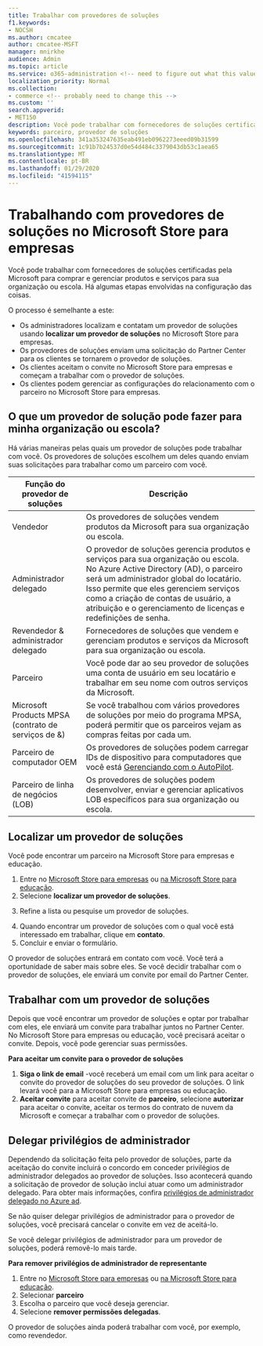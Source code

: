 ```yaml
---
title: Trabalhar com provedores de soluções
f1.keywords:
- NOCSH
ms.author: cmcatee
author: cmcatee-MSFT
manager: mnirkhe
audience: Admin
ms.topic: article
ms.service: o365-administration <!-- need to figure out what this value should be -->
localization_priority: Normal
ms.collection:
- commerce <!-- probably need to change this -->
ms.custom: ''
search.appverid:
- MET150
description: Você pode trabalhar com fornecedores de soluções certificadas pela Microsoft para comprar e gerenciar produtos e serviços para sua organização ou escola.
keywords: parceiro, provedor de soluções
ms.openlocfilehash: 341a353247635eab491eb0962273eeed09b31599
ms.sourcegitcommit: 1c91b7b24537d0e54d484c3379043db53c1aea65
ms.translationtype: MT
ms.contentlocale: pt-BR
ms.lasthandoff: 01/29/2020
ms.locfileid: "41594115"
---
```

# <a name="working-with-solution-providers-in-microsoft-store-for-business"></a>Trabalhando com provedores de soluções no Microsoft Store para empresas

Você pode trabalhar com fornecedores de soluções certificadas pela Microsoft para comprar e gerenciar produtos e serviços para sua organização ou escola. Há algumas etapas envolvidas na configuração das coisas. 

O processo é semelhante a este:
- Os administradores localizam e contatam um provedor de soluções usando **localizar um provedor de soluções** no Microsoft Store para empresas. 
- Os provedores de soluções enviam uma solicitação do Partner Center para os clientes se tornarem o provedor de soluções.
- Os clientes aceitam o convite no Microsoft Store para empresas e começam a trabalhar com o provedor de soluções.
- Os clientes podem gerenciar as configurações do relacionamento com o parceiro no Microsoft Store para empresas. 

## <a name="what-can-a-solution-provider-do-for-my-organization-or-school"></a>O que um provedor de solução pode fazer para minha organização ou escola?

Há várias maneiras pelas quais um provedor de soluções pode trabalhar com você. Os provedores de soluções escolhem um deles quando enviam suas solicitações para trabalhar como um parceiro com você.

| Função do provedor de soluções | Descrição | 
| ------ | ------------------- | 
| Vendedor | Os provedores de soluções vendem produtos da Microsoft para sua organização ou escola. |
| Administrador delegado | O provedor de soluções gerencia produtos e serviços para sua organização ou escola. No Azure Active Directory (AD), o parceiro será um administrador global do locatário. Isso permite que eles gerenciem serviços como a criação de contas de usuário, a atribuição e o gerenciamento de licenças e redefinições de senha. |
| Revendedor & administrador delegado | Fornecedores de soluções que vendem e gerenciam produtos e serviços da Microsoft para sua organização ou escola. |
| Parceiro | Você pode dar ao seu provedor de soluções uma conta de usuário em seu locatário e trabalhar em seu nome com outros serviços da Microsoft. |
| Microsoft Products MPSA (contrato de serviços de &) | Se você trabalhou com vários provedores de soluções por meio do programa MPSA, poderá permitir que os parceiros vejam as compras feitas por cada um. |
| Parceiro de computador OEM | Os provedores de soluções podem carregar IDs de dispositivo para computadores que você está [Gerenciando com o AutoPilot](https://docs.microsoft.com/microsoft-store/add-profile-to-devices).   |
| Parceiro de linha de negócios (LOB) | Os provedores de soluções podem desenvolver, enviar e gerenciar aplicativos LOB específicos para sua organização ou escola. |

## <a name="find-a-solution-provider"></a>Localizar um provedor de soluções

Você pode encontrar um parceiro na Microsoft Store para empresas e educação. 

1. Entre no [Microsoft Store para empresas](https://businessstore.microsoft.com/) ou [na Microsoft Store para educação](https://educationstore.microsoft.com/).
2. Selecione **localizar um provedor de soluções**.
<!---
    ![Image shows Find a solution provider option in Microsoft Store for Business.](images/msfb-find-partner.png)
-->
3. Refine a lista ou pesquise um provedor de soluções. 
<!---
    ![Image shows Find a solution provider option in Microsoft Store for Business.](images/msfb-provider-list.png)
-->
4. Quando encontrar um provedor de soluções com o qual você está interessado em trabalhar, clique em **contato**.
5. Concluir e enviar o formulário.

O provedor de soluções entrará em contato com você. Você terá a oportunidade de saber mais sobre eles. Se você decidir trabalhar com o provedor de soluções, ele enviará um convite por email do Partner Center. 

## <a name="work-with-a-solution-provider"></a>Trabalhar com um provedor de soluções

Depois que você encontrar um provedor de soluções e optar por trabalhar com eles, ele enviará um convite para trabalhar juntos no Partner Center. No Microsoft Store para empresas ou educação, você precisará aceitar o convite. Depois, você pode gerenciar suas permissões.

**Para aceitar um convite para o provedor de soluções**
1. **Siga o link de email** -você receberá um email com um link para aceitar o convite do provedor de soluções do seu provedor de soluções. O link levará você para a Microsoft Store para empresas ou educação.
2. **Aceitar convite** para aceitar convite de **parceiro**, selecione **autorizar** para aceitar o convite, aceitar os termos do contrato de nuvem da Microsoft e começar a trabalhar com o provedor de soluções. 
<!---
![Image shows accepting an invitation from a solution provider in Microsoft Store for Business.](images/msft-accept-partner.png)
--> 
## <a name="delegate-admin-privileges"></a>Delegar privilégios de administrador

Dependendo da solicitação feita pelo provedor de soluções, parte da aceitação do convite incluirá o concordo em conceder privilégios de administrador delegados ao provedor de soluções. Isso acontecerá quando a solicitação de provedor de solução inclui atuar como um administrador delegado. Para obter mais informações, confira [privilégios de administrador delegado no Azure ad](https://docs.microsoft.com/partner-center/customers_revoke_admin_privileges#delegated-admin-privileges-in-azure-ad). 

Se não quiser delegar privilégios de administrador para o provedor de soluções, você precisará cancelar o convite em vez de aceitá-lo. 

Se você delegar privilégios de administrador para um provedor de soluções, poderá removê-lo mais tarde. 

**Para remover privilégios de administrador de representante**
1. Entre no [Microsoft Store para empresas](https://businessstore.microsoft.com/) ou [na Microsoft Store para educação](https://educationstore.microsoft.com/).
2. Selecionar **parceiro**
3. Escolha o parceiro que você deseja gerenciar.
4. Selecione **remover permissões delegadas**. 

O provedor de soluções ainda poderá trabalhar com você, por exemplo, como revendedor. 
